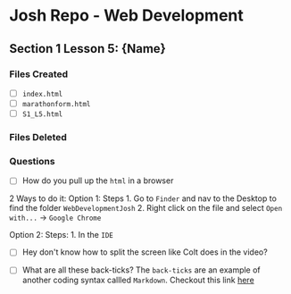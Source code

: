 # Josh Repo - Web Development

## Section 1 Lesson 5: {Name}

### Files Created
- [ ] `index.html`
- [ ] `marathonform.html`
- [ ] `S1_L5.html`

### Files Deleted

### Questions
- [ ] How do you pull up the `html` in a browser 

2 Ways to do it: 
Option 1: 
    Steps
    1. Go to `Finder` and nav to the Desktop to find the folder `WebDevelopmentJosh`
    2. Right click on the file and select `Open with...` -> `Google Chrome`

Option 2: 
    Steps: 
    1. In the `IDE` 

- [ ] Hey don't know how to split the screen like Colt does in the video? 





- [ ] What are all these back-ticks? 
The `back-ticks` are an example of another coding syntax callled `Markdown`. Checkout this link [here](https://www.markdownguide.org/cheat-sheet/)